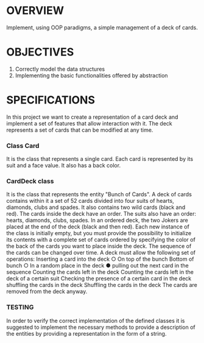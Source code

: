 # OVERVIEW
Implement, using OOP paradigms, a simple management of a deck of cards.

# OBJECTIVES
1. Correctly model the data structures
2. Implementing the basic functionalities offered by abstraction

# SPECIFICATIONS
In this project we want to create a representation of a card deck and implement a set of features that allow interaction with it. The deck represents a set of cards that can be modified at any time.

### Class Card
It is the class that represents a single card. Each card is represented by its suit and a face value. It also has a back color.
### CardDeck class
It is the class that represents the entity "Bunch of Cards". A deck of cards contains within it a set of 52 cards divided into four suits of hearts, diamonds, clubs and spades. It also contains two wild cards (black and red).
The cards inside the deck have an order. The suits also have an order: hearts, diamonds, clubs, spades. In an ordered deck, the two Jokers are placed at the end of the deck (black and then red).
Each new instance of the class is initially empty, but you must provide the possibility to initialize its contents with a complete set of cards ordered by specifying the color of the back of the cards you want to place inside the deck. The sequence of the cards can be changed over time.
A deck must allow the following set of operations:
Inserting a card into the deck
○ On top of the bunch
Bottom of bunch
○ In a random place in the deck
● pulling out the next card in the sequence
Counting the cards left in the deck
Counting the cards left in the deck of a certain suit
Checking the presence of a certain card in the deck
shuffling the cards in the deck
Shuffling the cards in the deck
The cards are removed from the deck anyway.
### TESTING
In order to verify the correct implementation of the defined classes it is suggested to implement the necessary methods to provide a description of the entities by providing a representation in the form of a string.
